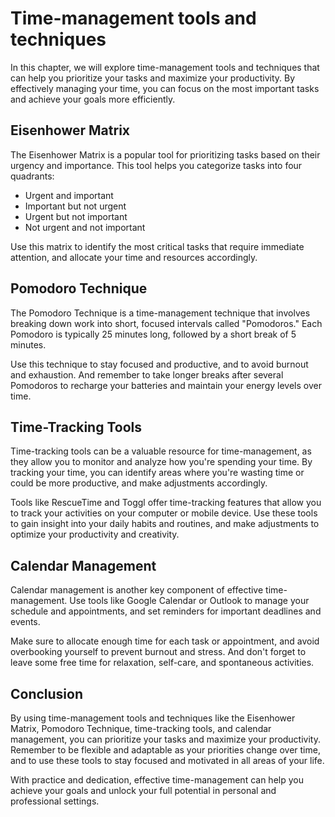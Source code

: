 Time-management tools and techniques
=================================================================================

In this chapter, we will explore time-management tools and techniques that can help you prioritize your tasks and maximize your productivity. By effectively managing your time, you can focus on the most important tasks and achieve your goals more efficiently.

Eisenhower Matrix
-----------------

The Eisenhower Matrix is a popular tool for prioritizing tasks based on their urgency and importance. This tool helps you categorize tasks into four quadrants:

* Urgent and important
* Important but not urgent
* Urgent but not important
* Not urgent and not important

Use this matrix to identify the most critical tasks that require immediate attention, and allocate your time and resources accordingly.

Pomodoro Technique
------------------

The Pomodoro Technique is a time-management technique that involves breaking down work into short, focused intervals called "Pomodoros." Each Pomodoro is typically 25 minutes long, followed by a short break of 5 minutes.

Use this technique to stay focused and productive, and to avoid burnout and exhaustion. And remember to take longer breaks after several Pomodoros to recharge your batteries and maintain your energy levels over time.

Time-Tracking Tools
-------------------

Time-tracking tools can be a valuable resource for time-management, as they allow you to monitor and analyze how you're spending your time. By tracking your time, you can identify areas where you're wasting time or could be more productive, and make adjustments accordingly.

Tools like RescueTime and Toggl offer time-tracking features that allow you to track your activities on your computer or mobile device. Use these tools to gain insight into your daily habits and routines, and make adjustments to optimize your productivity and creativity.

Calendar Management
-------------------

Calendar management is another key component of effective time-management. Use tools like Google Calendar or Outlook to manage your schedule and appointments, and set reminders for important deadlines and events.

Make sure to allocate enough time for each task or appointment, and avoid overbooking yourself to prevent burnout and stress. And don't forget to leave some free time for relaxation, self-care, and spontaneous activities.

Conclusion
----------

By using time-management tools and techniques like the Eisenhower Matrix, Pomodoro Technique, time-tracking tools, and calendar management, you can prioritize your tasks and maximize your productivity. Remember to be flexible and adaptable as your priorities change over time, and to use these tools to stay focused and motivated in all areas of your life.

With practice and dedication, effective time-management can help you achieve your goals and unlock your full potential in personal and professional settings.
